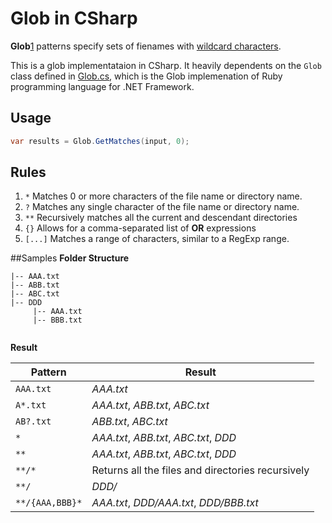 # Glob in CSharp

**Glob**[1] patterns specify sets of fienames with [wildcard characters](http://en.wikipedia.org/wiki/Wildcard_characters).

This is a glob implementataion in CSharp. It heavily dependents on the `Glob` class defined in [Glob.cs](https://github.com/IronLanguages/main/blob/master/Languages/Ruby/Ruby/Builtins/Glob.cs), which is the Glob implemenation of Ruby programming language for .NET Framework.

## Usage
```csharp
var results = Glob.GetMatches(input, 0);
```

## Rules
1. `*` Matches 0 or more characters of the file name or directory name.
2. `?` Matches any single character of the file name or directory name.
3. `**` Recursively matches all the current and descendant directories
4. `{}` Allows for a comma-separated list of **OR** expressions
5. `[...]` Matches a range of characters, similar to a RegExp range.

##Samples
**Folder Structure**

```
|-- AAA.txt
|-- ABB.txt
|-- ABC.txt
|-- DDD
     |-- AAA.txt
	 |-- BBB.txt
	 
```

**Result**

Pattern             |  Result
--------------------|--------------------------
`AAA.txt`           | *AAA.txt*
`A*.txt`            | *AAA.txt*, *ABB.txt*, *ABC.txt*
`AB?.txt`           | *ABB.txt*, *ABC.txt*
`*`                 | *AAA.txt*, *ABB.txt*, *ABC.txt*, *DDD*
`**`                | *AAA.txt*, *ABB.txt*, *ABC.txt*, *DDD*
`**/*`              | Returns all the files and directories recursively
`**/`               | *DDD/*
`**/{AAA,BBB}*`     | *AAA.txt*, *DDD/AAA.txt*, *DDD/BBB.txt*


 

[1]: http://en.wikipedia.org/wiki/Glob_(programming)